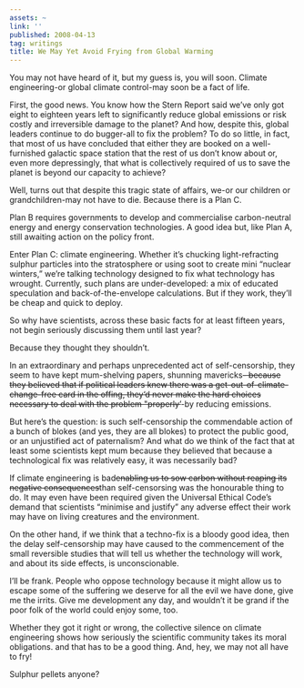 ```yaml
---
assets: ~
link: ''
published: 2008-04-13
tag: writings
title: We May Yet Avoid Frying from Global Warming
---
```

You may not have heard of it, but my guess is, you will soon. Climate
engineering-or global climate control-may soon be a fact of life.

First, the good news. You know how the Stern Report said we’ve only got
eight to eighteen years left to significantly reduce global emissions or
risk costly and irreversible damage to the planet? And how, despite
this, global leaders continue to do bugger-all to fix the problem? To do
so little, in fact, that most of us have concluded that either they are
booked on a well-furnished galactic space station that the rest of us
don’t know about or, even more depressingly, that what is collectively
required of us to save the planet is beyond our capacity to achieve?

Well, turns out that despite this tragic state of affairs, we-or our
children or grandchildren-may not have to die. Because there is a Plan
C.

Plan B requires governments to develop and commercialise carbon-neutral
energy and energy conservation technologies. A good idea but, like Plan
A, still awaiting action on the policy front.

Enter Plan C: climate engineering. Whether it’s chucking
light-refracting sulphur particles into the stratosphere or using soot
to create mini “nuclear winters,” we’re talking technology designed to
fix what technology has wrought. Currently, such plans are
under-developed: a mix of educated speculation and back-of-the-envelope
calculations. But if they work, they’ll be cheap and quick to deploy.

So why have scientists, across these basic facts for at least fifteen
years, not begin seriously discussing them until last year?

Because they thought they shouldn’t.

In an extraordinary and perhaps unprecedented act of self-censorship,
they seem to have kept mum-shelving papers, shunning mavericks~~-
because they believed that if political leaders knew there was a
get-out-of-climate-change-free card in the offing, they‘d never make the
hard choices necessary to deal with the problem "properly’~~-by reducing
emissions.

But here’s the question: is such self-censorship the commendable action
of a bunch of blokes (and yes, they are all blokes) to protect the
public good, or an unjustified act of paternalism? And what do we think
of the fact that at least some scientists kept mum because they believed
that because a technological fix was relatively easy, it was necessarily
bad?

If climate engineering is bad~~~~enabling us to sow carbon without
reaping its negative consequences~~~~than self-censorsing was the
honourable thing to do. It may even have been required given the
Universal Ethical Code’s demand that scientists “minimise and justify”
any adverse effect their work may have on living creatures and the
environment.

On the other hand, if we think that a techno-fix is a bloody good idea,
then the delay self-censorship may have caused to the commencement of
the small reversible studies that will tell us whether the technology
will work, and about its side effects, is unconscionable.

I’ll be frank. People who oppose technology because it might allow us to
escape some of the suffering we deserve for all the evil we have done,
give me the irrits. Give me development any day, and wouldn’t it be
grand if the poor folk of the world could enjoy some, too.

Whether they got it right or wrong, the collective silence on climate
engineering shows how seriously the scientific community takes its moral
obligations. and that has to be a good thing. And, hey, we may not all
have to fry!

Sulphur pellets anyone?